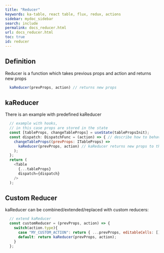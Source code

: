 ```yaml
---
title: "Reducer"
keywords: ka-table, react table, flux, redux, actions
sidebar: mydoc_sidebar
search: include
permalink: docs_reducer.html
url: docs_reducer.html
toc: true
id: reducer
---
```


## Definition
Reducer is a function which takes previous props and action and returns new props

```js
  kaReducer(prevProps, action) // returns new props
```

## kaReducer
There is an example with predefined kaReducer

```js
  // example with hooks,
  // in this case props are stored in the state
  const [tableProps, changeTableProps] = useState(tablePropsInit);
  const dispatch: DispatchFunc = (action) => { // describe how to behave when action is dispatched
    changeTableProps((prevProps: ITableProps) =>
      kaReducer(prevProps, action) // kaReducer returns new props to the state to update the Table
    );
  };
  return (
    <Table
      {...tableProps}
      dispatch={dispatch}
    />
  );
```

## Custom Reducer
kaReducer can be combined/extended/replaced with custom reducers:

```js
  // extend kaReducer
  const customReducer = (prevProps, action) => {
    switch(action.type){
      case "MY_CUSTOM_ACTION": return { ...prevProps, editableCells: [] };
      default: return kaReducer(prevProps, action);
    }
  };
```
